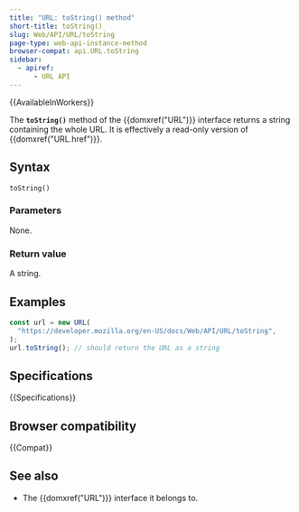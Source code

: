 ```yaml
---
title: "URL: toString() method"
short-title: toString()
slug: Web/API/URL/toString
page-type: web-api-instance-method
browser-compat: api.URL.toString
sidebar:
  - apiref:
      - URL API
---
```


{{AvailableInWorkers}}

The **`toString()`** method of the {{domxref("URL")}} interface returns a
string containing the whole URL. It is effectively a read-only version
of {{domxref("URL.href")}}.

## Syntax

```js-nolint
toString()
```

### Parameters

None.

### Return value

A string.

## Examples

```js
const url = new URL(
  "https://developer.mozilla.org/en-US/docs/Web/API/URL/toString",
);
url.toString(); // should return the URL as a string
```

## Specifications

{{Specifications}}

## Browser compatibility

{{Compat}}

## See also

- The {{domxref("URL")}} interface it belongs to.
